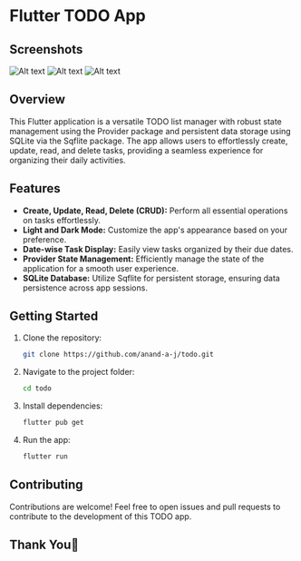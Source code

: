 
# Flutter TODO App

## Screenshots
![Alt text](/assets/screenshots/screenshot_1.png?raw=true "screenshot1")
![Alt text](/assets/screenshots/screenshot_2.png?raw=true "screenshot2")
![Alt text](/assets/screenshots/screenshot_3.png?raw=true "screenshot3")

## Overview

This Flutter application is a versatile TODO list manager with robust state management using the Provider package and persistent data storage using SQLite via the Sqflite package. The app allows users to effortlessly create, update, read, and delete tasks, providing a seamless experience for organizing their daily activities.

## Features

- **Create, Update, Read, Delete (CRUD):** Perform all essential operations on tasks effortlessly.
- **Light and Dark Mode:** Customize the app's appearance based on your preference.
- **Date-wise Task Display:** Easily view tasks organized by their due dates.
- **Provider State Management:** Efficiently manage the state of the application for a smooth user experience.
- **SQLite Database:** Utilize Sqflite for persistent storage, ensuring data persistence across app sessions.

## Getting Started

1. Clone the repository:
   ```bash
   git clone https://github.com/anand-a-j/todo.git
   ```
2. Navigate to the project folder:
   ```bash
   cd todo
   ```
3. Install dependencies:
   ```bash
   flutter pub get
   ```
4. Run the app:
   ```bash
   flutter run
   ```
## Contributing

Contributions are welcome! Feel free to open issues and pull requests to contribute to the development of this TODO app.

## Thank You🙏
